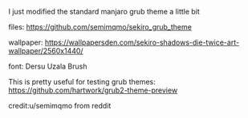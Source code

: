 I just modified the standard manjaro grub theme a little bit

files: https://github.com/semimqmo/sekiro_grub_theme

wallpaper: https://wallpapersden.com/sekiro-shadows-die-twice-art-wallpaper/2560x1440/

font: Dersu Uzala Brush

This is pretty useful for testing grub themes: https://github.com/hartwork/grub2-theme-preview

credit:u/semimqmo
from reddit
